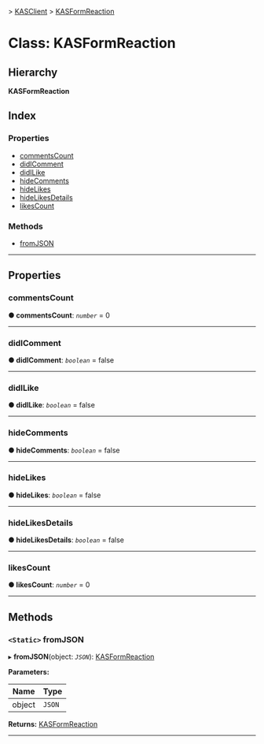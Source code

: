 [](../README.md) > [KASClient](../modules/kasclient.md) > [KASFormReaction](../classes/kasclient.kasformreaction.md)

# Class: KASFormReaction

## Hierarchy

**KASFormReaction**

## Index

### Properties

* [commentsCount](kasclient.kasformreaction.md#commentscount)
* [didIComment](kasclient.kasformreaction.md#didicomment)
* [didILike](kasclient.kasformreaction.md#didilike)
* [hideComments](kasclient.kasformreaction.md#hidecomments)
* [hideLikes](kasclient.kasformreaction.md#hidelikes)
* [hideLikesDetails](kasclient.kasformreaction.md#hidelikesdetails)
* [likesCount](kasclient.kasformreaction.md#likescount)

### Methods

* [fromJSON](kasclient.kasformreaction.md#fromjson)

---

## Properties

<a id="commentscount"></a>

###  commentsCount

**● commentsCount**: *`number`* = 0

___

<a id="didicomment"></a>

###  didIComment

**● didIComment**: *`boolean`* = false

___

<a id="didilike"></a>

###  didILike

**● didILike**: *`boolean`* = false

___

<a id="hidecomments"></a>

###  hideComments

**● hideComments**: *`boolean`* = false

___

<a id="hidelikes"></a>

###  hideLikes

**● hideLikes**: *`boolean`* = false

___

<a id="hidelikesdetails"></a>

###  hideLikesDetails

**● hideLikesDetails**: *`boolean`* = false

___

<a id="likescount"></a>

###  likesCount

**● likesCount**: *`number`* = 0

___

## Methods

<a id="fromjson"></a>

### `<Static>` fromJSON

▸ **fromJSON**(object: *`JSON`*): [KASFormReaction](kasclient.kasformreaction.md)

**Parameters:**

| Name | Type |
| ------ | ------ |
| object | `JSON` |

**Returns:** [KASFormReaction](kasclient.kasformreaction.md)

___

